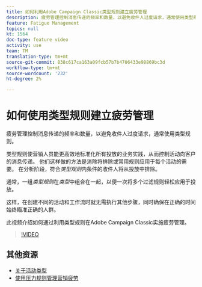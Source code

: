 ```yaml
---
title: 如何利用Adobe Campaign Classic类型规则建立疲劳管理
description: 疲劳管理控制消息传递的频率和数量，以避免收件人过度请求，通常使用类型规则。 此视频介绍如何通过利用类型规则在Adobe Campaign Classic实施疲劳管理。
feature: Fatigue Management
topics: null
kt: 1564
doc-type: feature video
activity: use
team: TM
translation-type: tm+mt
source-git-commit: 838c617ca163a09fcb57b7b4706433e98869bc3d
workflow-type: tm+mt
source-wordcount: '232'
ht-degree: 2%

---
```



# 如何使用类型规则建立疲劳管理

疲劳管理控制消息传递的频率和数量，以避免收件人过度请求，通常使用类型规则。

类型规则使营销人员能更高效地标准化所有投放的业务实践，从而控制活动向客户的消息传递。 他们这样做的方法是消除将排除或常用规则应用于每个活动的需要。 在分析阶段，符合&#x200B;*类型规则*&#x200B;内条件的收件人将从投放中排除。

通常，一组&#x200B;*类型规则*&#x200B;在&#x200B;*类型*&#x200B;中组合在一起，以便一次将多个过滤规则轻松应用于投放。

这样，在创建不同的活动和工作流时就无需执行其他步骤，同时确保在正确的时间始终瞄准正确的人群。

此视频介绍如何通过利用类型规则在Adobe Campaign Classic实施疲劳管理。

>[!VIDEO](https://video.tv.adobe.com/v/25090?quality=12)

## 其他资源

* [关于活动类型](https://docs.adobe.com/content/help/en/campaign-classic/using/orchestrating-campaigns/campaign-optimization/about-campaign-typologies.html)
* [使用压力规则管理营销疲劳](https://docs.adobe.com/content/help/en/campaign-classic/using/orchestrating-campaigns/campaign-optimization/pressure-rules.html)

